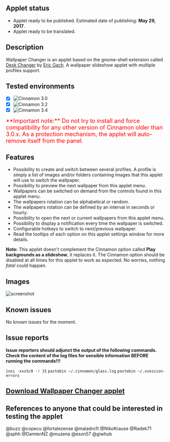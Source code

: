 ## Applet status

- Applet ready to be published. Estimated date of publishing: **May 29, 2017**.
- Applet ready to be translated.

## Description

Wallpaper Changer is an applet based on the gnome-shell extension called [Desk Changer](https://github.com/BigE/desk-changer) by [Eric Gach](https://github.com/BigE). A wallpaper slideshow applet with multiple profiles support.

## Tested environments

* [x] ![Cinnamon 3.0](https://odyseus.gitlab.io/CinnamonTools/lib/badges/cinn-3.0.svg)
* [x] ![Cinnamon 3.2](https://odyseus.gitlab.io/CinnamonTools/lib/badges/cinn-3.2.svg)
* [x] ![Cinnamon 3.4](https://odyseus.gitlab.io/CinnamonTools/lib/badges/cinn-3.4.svg)

<span style="color:red;font-size:large;">
**Important note:** Do not try to install and force compatibility for any other version of Cinnamon older than 3.0.x. As a protection mechanism, the applet will auto-remove itself from the panel.
</span>

## Features

- Possibility to create and switch between several profiles. A profile is simply a list of images and/or folders containing images that this applet will use to switch the wallpaper.
- Possibility to preview the next wallpaper from this applet menu.
- Wallpapers can be switched on demand from the controls found in this applet menu.
- The wallpapers rotation can be alphabetical or random.
- The wallpapers rotation can be defined by an interval in seconds or hourly.
- Possibility to open the next or current wallpapers from this applet menu.
- Possibility to display a notification every time the wallpaper is switched.
- Configurable hotkeys to switch to next/previous wallpaper.
- Read the tooltips of each option on this applet settings window for more details.

**Note:** This applet doesn't complement the Cinnamon option called **Play backgrounds as a slideshow**, it replaces it. The Cinnamon option should be disabled at all times for this applet to work as expected. No worries, nothing *fatal* could happen.

## Images

![screenshot](https://cloud.githubusercontent.com/assets/3822556/25260821/fdf7fefa-2624-11e7-8c25-52be83686015.png)

## Known issues

No known issues for the moment.

## Issue reports

**Issue reporters should adjunct the output of the following commands.**
**Check the content of the log files for sensible information BEFORE running the commands!!!**

`inxi -xxxSc0 -! 31`
`pastebin ~/.cinnamon/glass.log`
`pastebin ~/.xsession-errors`

## [Download Wallpaper Changer applet](https://odyseus.gitlab.io/CinnamonTools/pkg/0WallpaperChangerApplet@odyseus.ong.tar.gz)

## References to anyone that could be interested in testing the applet

@buzz @copecu @fortalezense @maladro1t @NikoKrause @Radek71 @sphh @DamienNZ @muzena @eson57 @giwhub
